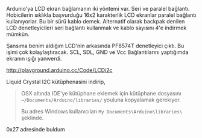 Ardunio'ya LCD ekran bağlamanın iki yöntemi var. Seri ve paralel bağlantı. Hobicilerin sıklıkla başvurduğu 16x2 karakterlik LCD ekranlar paralel bağlantı kullanıyorlar. Bu bir sürü kablo demek. Alternatif olarak backpak denilen LCD denetleyicileri seri bağlantı kullanmak ve kablo sayısını 4'e indirmek mümkün. 

Şansıma benim aldığım LCD'nin arkasında PF8574T denetleyici çıktı. Bu işimi çok kolaylaştıracak. SCL, SDL, GND ve Vcc Bağlantılarını yaptığımda ekranın ışığı yanıverdi.

http://playground.arduino.cc/Code/LCDi2c

Liquid Crystal I2C kütüphenasini indirip,

> OSX altında IDE'ye kütüphane eklemek için kütüphane dosyasını `~/Documents/Arduino/libraries/` youluna kopyalamak gerekiyor.
>
> Bu adres Windows kullanıcıları `My Documents\Arduino\libraries\` şeklinde. 

0x27 adresinde buldum 


    